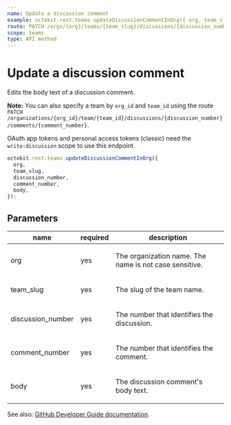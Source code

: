```yaml
---
name: Update a discussion comment
example: octokit.rest.teams.updateDiscussionCommentInOrg({ org, team_slug, discussion_number, comment_number, body })
route: PATCH /orgs/{org}/teams/{team_slug}/discussions/{discussion_number}/comments/{comment_number}
scope: teams
type: API method
---
```


# Update a discussion comment

Edits the body text of a discussion comment.

**Note:** You can also specify a team by `org_id` and `team_id` using the route `PATCH /organizations/{org_id}/team/{team_id}/discussions/{discussion_number}/comments/{comment_number}`.

OAuth app tokens and personal access tokens (classic) need the `write:discussion` scope to use this endpoint.

```js
octokit.rest.teams.updateDiscussionCommentInOrg({
  org,
  team_slug,
  discussion_number,
  comment_number,
  body,
});
```

## Parameters

<table>
  <thead>
    <tr>
      <th>name</th>
      <th>required</th>
      <th>description</th>
    </tr>
  </thead>
  <tbody>
    <tr><td>org</td><td>yes</td><td>

The organization name. The name is not case sensitive.

</td></tr>
<tr><td>team_slug</td><td>yes</td><td>

The slug of the team name.

</td></tr>
<tr><td>discussion_number</td><td>yes</td><td>

The number that identifies the discussion.

</td></tr>
<tr><td>comment_number</td><td>yes</td><td>

The number that identifies the comment.

</td></tr>
<tr><td>body</td><td>yes</td><td>

The discussion comment's body text.

</td></tr>
  </tbody>
</table>

See also: [GitHub Developer Guide documentation](https://docs.github.com/rest/teams/discussion-comments#update-a-discussion-comment).
